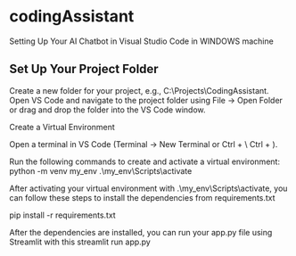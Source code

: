 # codingAssistant

Setting Up Your AI Chatbot in Visual Studio Code in WINDOWS machine

 Set Up Your Project Folder
---------------------------
Create a new folder for your project, e.g., C:\Projects\CodingAssistant.
Open VS Code and navigate to the project folder using File -> Open Folder or drag and drop the folder into the VS Code window.

Create a Virtual Environment

Open a terminal in VS Code (Terminal -> New Terminal or Ctrl + \ Ctrl + \).

Run the following commands to create and activate a virtual environment:
python -m venv my_env
.\my_env\Scripts\activate

After activating your virtual environment with .\my_env\Scripts\activate, you can follow these steps to install the dependencies from requirements.txt

pip install -r requirements.txt

After the dependencies are installed, you can run your app.py file using Streamlit with this
streamlit run app.py
